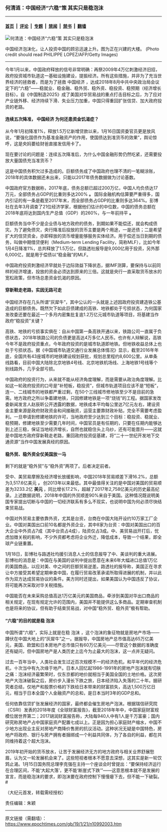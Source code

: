 ### 何清涟：中国经济“六稳”策 其实只是稳泡沫

---

#### [首页](../../../..?n10992003) &nbsp;|&nbsp; [评论](../../../../../epoch-comment?n10992003) &nbsp;|&nbsp; [专题](../../../../../epoch-special?n10992003) &nbsp;|&nbsp; [禁闻](../../../../../epoch-news?n10992003) &nbsp;|&nbsp; [禁书](../../../../../books?n10992003) &nbsp;|&nbsp; [翻墙](https://github.com/gfw-breaker/nogfw/blob/master/README.md?n10992003)


<div><img alt="何清涟：中国经济“六稳”策 其实只是稳泡沫" class="attachment-djy_600_400 size-djy_600_400 wp-post-image" src="https://i.epochtimes.com/assets/uploads/2010/02/1002150818581500-600x400.jpg"/>
<div class="caption">
 <p>
  中国经济泡沫化，让人投资中国的顾忌迅速上升。图为正在兴建的大楼。 (Photo credit should read PHILIPPE LOPEZ/AFP/Getty Images)
 </p>
</div></div><hr/><div class="post_content" id="artbody" itemprop="articleBody">
 <!-- article content begin -->
 <p>
  今年1月以来，中国政府释放的信号非常明确：再祭2009年4万亿刺激经济旧招，政府投资城市轨道这一基础设施建设，提振经济。所有这些措施，并非为了充当世界经济的拯救者，而是为了拯救
  <ok href="https://www.epochtimes.com/gb/tag/%E4%B8%AD%E5%9B%BD%E7%BB%8F%E6%B5%8E.html">
   中国经济
  </ok>
  ，达成2018年8月中共中央政治局会议定下的“六稳”——稳就业、稳金融、稳外贸、稳外资、稳投资、稳预期（经济增长目标）。自《中国制造2025》成了美国对华贸易战的重点打击目标之后，为了应对产业链外移、经济持续下滑、失业压力加重，中国只得重回扩张信贷、加大政府投资的老路。
 </p>
 <h4>
  <strong>
   连续五次降准，
   <ok href="https://www.epochtimes.com/gb/tag/%E4%B8%AD%E5%9B%BD%E7%BB%8F%E6%B5%8E.html">
    中国经济
   </ok>
   为何还患资金饥渴症？
  </strong>
 </h4>
 <p>
  从今年1月初降准1%，释放1.5万亿新增贷款以来，1月16日国资委官员更是放风说，“要强化国债作为基准金融资产的作用，使国债达到准货币的效果”，舆论惊呼，这是央妈要给财爸直接发信用卡了。
 </p>
 <p>
  现在要讨论的问题是：连续五次降准后，为什么中国金融形势仍然吃紧，还需要投放大量国债充当准货币？
 </p>
 <p>
  这是中国债务积欠过多造成的。巨额债务成了中国政府也理不清的一笔糊涂账，2018年的具体数据还未出来，只能以2017年债务数据做为讨论基数。
 </p>
 <p>
  中国政府官方数据称，2017年底，债务总额已超过200万亿，中国人均负债达17万元，全部债务占GDP的比重则多达200%
  <strong>
   。
  </strong>
  国际金融机构估算要严重得多，国内引证的有一条是截至2017年末，而全部债务占GDP的比重则多达364%。彭博社在去年3月调查了21位经济学家，根据他们估计的中位数，中国的债务总额在2018年底将达到国内生产总值（GDP）的260%，与一年前持平
  <strong>
   。
  </strong>
 </p>
 <p>
  巨额债务当中不少是企业债与地方政府的债务，到期如果不能偿还，就会构成债灾。为了避免债灾，央行降准后投放的货币主要是两个用途，一是还债；二是希望扩大的信贷资金，亦即释放的货币增量能够服务实体经济。用于偿还当日到期的债务，叫做中期借贷便利（Medium-term Lending Facility，简称MLF），比如今年1月4日降准1%，总共释放了1.5万亿，但路透社报导是9,000亿用于投资，另外那6,000亿，就是用于偿债以“稳金融”的MLF。
 </p>
 <p>
  中国政府投资刺激经济早就处于边际效益下降状态，据IMF测算，要保持与以前同样的经济增速，投放的资金必须达到原来的三倍。这就是央行一直采取货币放水的宽松政策，但市场总患资金饥渴的原因。
 </p>
 <h4>
  <strong>
   穿新鞋走老路，实因无路可走
  </strong>
 </h4>
 <p>
  中国经济存在几头所谓“灰犀牛”，其中公认的一头就是上述因政府投资建造铁公基造成的巨额债务。既然欠下如此巨债建成的高铁、地铁都处于亏损状态，为何国家发改委还要在最近一个多月内密集批复逾1.2万亿元城市轨道等项目，将基建当作政府“稳投资”关键？
 </p>
 <p>
  高铁、地铁的亏损事实俱在：自从中国第一条高铁开通以来，铁路公司一直属于负债状态，2018年铁路公司的负债更是高达4万多亿人民币。也许有人辩解说，高铁今年不是政府投资重点，今年政府投资的是城市轨道即地铁。但地铁收益总体上也处于亏损状态。据《中国城市轨道交通行业发展总体情况》显示，截至2016年年底，全国共有43座城市的地铁建设规划获批，规划总里程约8,600公里。从单条线路看，目前中国大陆除北京地铁4号线、北京地铁机场线、上海地铁1号线等个别线路外，几乎全部亏损。
 </p>
 <p>
  中国政府的投资行为，从来就不能从经济角度理解，而是需要从政治角度理解。比如这一轮政府投资的口号是“补短板，稳投资”，但城市轨道项目应该不是“短板”，连一、二线城市的地铁都严重过剩，在50个三线城市修地铁至少不是目前的急需。地方政府之所以争着建地铁，只因修建地铁是一项“烧钱”的工程。据国家发改委新闻发言人赵辰昕公开透露的数据，地铁成本平均每公里达7亿元左右，建设资金主要来源是政府财政资金和间接融资，运营主要靠财政补贴，完全不需要考虑盈利。一旦申请到修建地铁的许可，当地政府至少达到三个目标：稳投资、稳就业、稳预期，修建地铁至少需要几年时间，中国官员是有任期的，只要在任期内能够达到上述三稳，保证当地经济增长，自然也就稳住头上乌纱，还有可能晋升——这就是中国地方政府穿新鞋走老路，重回政府投资促基建，将“二十一世纪开发地下交通资源”当作中国发展真经的原因。
 </p>
 <h4>
  <strong>
   稳外贸、稳外资全仗美国放一马
  </strong>
 </h4>
 <p>
  剩下的就是“稳外贸”与“稳外资”两项了。后者决定前者。
 </p>
 <p>
  受中、美贸易摩擦及经济增长放缓影响，中国2018年贸易顺差下滑16.2%，总额为3,517.6亿美元
  <strong>
   ，
  </strong>
  创2013年以来最低。其中最值得关注的是中国对美国的贸易顺差为3233.2亿
  <strong>
   美元
  </strong>
  ，同比增长17.2%，超越了2017年2,758亿美元的历史最高纪录。上述数据说明，2018年中国的外贸顺差90%来自于美国。这种情况既说明美国专家提出切断与中国的一切经济联系有多么不现实，也说明中国为何必须尽快结束贸易战。
 </p>
 <p>
  中国对外贸易主要依靠外资，尤其是台资，台商在中国大陆开设约10万家工厂企业。中国对美国出口前10名都是外资企业，其中8家为台资：中国对美国出口的百大企业中外资占7成（其中台资占4成），陆资仅占3成。中、美贸易战开打后，忧虑加徴关税的影响，不少外资都考虑将企业外迁，降低成本，导致一个结果，即全球产业链重置。
 </p>
 <p>
  1月18日，彭博社与路透社均援引消息人士的信息报导了中、美谈判的重大进展。彭博社的消息是：中国在与美国的谈判中提出愿意在未来6年大幅进口总值1万亿的美国商品，以应对美、中之间的巨额贸易逆差。路透社的报导称，美国正在寻求让中方接受其希望定期审查中国，在履行贸易改革承诺所取得进展的机制，并以此作为双方达成贸易协议的条件。美方同时还提出，如果美国认为中国违反了协议，将可能再次采取对华关税措施。
 </p>
 <p>
  中国能否在未来采购总值高达1万亿美元的美国商品，牵涉到美国对华出口商品的相关规定，在现有规定允许的范围内，美国并不能提供这么多商品。定期审查机制也是将来的协议，但有助于结束贸易战，对中国“稳外贸、稳外资”极有帮助。
 </p>
 <h4>
  <strong>
   “六稳”的目的就是稳
   <ok href="https://www.epochtimes.com/gb/tag/%E6%B3%A1%E6%B2%AB.html">
    泡沫
   </ok>
  </strong>
 </h4>
 <p>
  中国所谓“六稳”，实际上就是在稳
  <ok href="https://www.epochtimes.com/gb/tag/%E6%B3%A1%E6%B2%AB.html">
   泡沫
  </ok>
  ，这个泡沫的象征物就是房地产市场——蹲伏在中国大地上的“灰犀牛”之一。据报导，中国房地产总市值高达65万亿美元，美国、欧盟和日本房地产总市值只有60万亿美元——尽管这个数据的准确度还有疑问，但中国房地产是人类历史上迄今为止最大的泡沫，这一点并无疑问。
 </p>
 <p>
  过去一百年当中，人类社会发生过近百次规模不一的经济危机，和平年代的经济危机，十次当中有九次缘于地产。日本人回忆起1986-1991年的房地产泡沫就有切肤之痛：泡沫经济最繁荣时，仅东京都的地价就相当于美国全国的土地价格。这次房地产大泡沫破裂之后，房价步入漫长下跌之旅，日本经济陷入失落的二十年。据研究者总结，仅地产和股票价格的下跌给日本带来的财富损失，高达1,500万亿日元，相当于日本全国个人金融资产的总和，是日本当时3年的GDP总和。
 </p>
 <p>
  任何依靠信贷扩张发展经济的国家，最终都会催生房地产泡沫。根据瑞信研究院（CSRI）发表的2018年度《全球财富报告》，截至2018年年中，中国家庭财富规模位居世界第二；2017胡润财富报告称，大陆每940人中有1人是千万富豪；国内研究称房地产占中国家庭资产配置七成以上。正是因为担心家庭财产缩水，中国不少地方出现业主反对房地产商降价售房的抗议活动。这种状况无疑是中国特色，房地产将政府、银行与房产拥有者捆绑成一个利益共同体，为了各自的利益，都在共同维持着这个超大泡沫。
 </p>
 <p>
  2019年初开始的货币放水，让苦于发展经济无方的地方政府与相关业界舒展愁眉，认为又一轮发展机会来了。这些短视者根本不愿意去深想，这其实是新一轮饮鸩止渴。1月15日国务院总理李克强在主持一个座谈会时曾提出：“要保持经济运行在合理区间，不能‘大起大落’，更不能‘断崖式下跌’”——这意思根本就不是发展的宣言，而是稳泡沫的要求，即泡沫要在政府控制下慢慢瘪下去，但不能一下破裂。 #
 </p>
 <p>
  （大纪元首发，转载需经授权）
 </p>
 <p>
  责任编辑：朱颖
 </p>
 <!-- article content end -->
 <div id="below_article_ad">
 </div>
</div>


---

原文链接（需翻墙）：https://www.epochtimes.com/gb/19/1/21/n10992003.htm